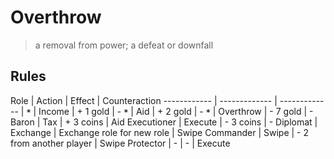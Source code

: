 # Overthrow

> a removal from power; a defeat or downfall

## Rules

Role | Action | Effect | Counteraction
------------ | ------------- | ------------- |
**`*`** | Income | + 1 gold | - 
**`*`** | Aid | + 2 gold | -
**`*`** | Overthrow | - 7 gold | -
Baron | Tax | + 3 coins | Aid
Executioner | Execute | - 3 coins | -
Diplomat | Exchange | Exchange role for new role | Swipe
Commander | Swipe | - 2 from another player | Swipe
Protector | - | - | Execute

